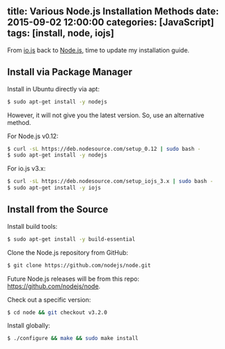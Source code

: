 title: Various Node.js Installation Methods
date: 2015-09-02 12:00:00
categories: [JavaScript]
tags: [install, node, iojs]
---

From [io.js] back to [Node.js], time to update my installation guide.


## Install via Package Manager

Install in Ubuntu directly via apt:

```sh
$ sudo apt-get install -y nodejs
```

However, it will not give you the latest version. So, use an alternative method.

For Node.js v0.12:

```sh
$ curl -sL https://deb.nodesource.com/setup_0.12 | sudo bash -
$ sudo apt-get install -y nodejs
```

For io.js v3.x:

```sh
$ curl -sL https://deb.nodesource.com/setup_iojs_3.x | sudo bash -
$ sudo apt-get install -y iojs
```


## Install from the Source

Install build tools:

```sh
$ sudo apt-get install -y build-essential
```

Clone the Node.js repository from GitHub:

```sh
$ git clone https://github.com/nodejs/node.git

```

Future Node.js releases will be from this repo: <https://github.com/nodejs/node>.

Check out a specific version:

```sh
$ cd node && git checkout v3.2.0
```

Install globally:

```sh
$ ./configure && make && sudo make install
```

[io.js]: https://iojs.org/
[Node.js]: https://nodejs.org/
